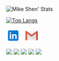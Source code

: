 ![Mike Shen' Stats](https://github-readme-stats.vercel.app/api?username=mikeshen7&show_icons=true&theme=dark)

[![Top Langs](https://github-readme-stats.vercel.app/api/top-langs/?username=mikeshen)](https://github.com/anuraghazra/github-readme-stats)

<p>
<a href="https://www.linkedin.com/in/mike-shen1/" target="_blank" rel="noopener noreferrer"><img height="38" src="icons8-linkedin-48.png"></a>&nbsp;&nbsp;
<a href="mailto:michael.m.shen@gmail.com" target="_blank" rel="noopener noreferrer"><img height="38" src="icons8-gmail-logo-48.png"></a>&nbsp;&nbsp;
</p>

![](https://img.shields.io/badge/Developer-React-informational?style=flat&logo=react&logoColor=white&color=2bbc8a)
![](https://img.shields.io/badge/Developer-Node-informational?style=flat&logo=node.jslogoColor=white&color=2bbc8a)
![](https://img.shields.io/badge/Developer-JavaScript-informational?style=flat&logo=javascript&logoColor=white&color=2bbc8a)
![](https://img.shields.io/badge/Developer-HTML-informational?style=flat&logo=html5&logoColor=white&color=2bbc8a)
![](https://img.shields.io/badge/Developer-CSS-informational?style=flat&logo=css-wizardry&logoColor=white&color=2bbc8a)

